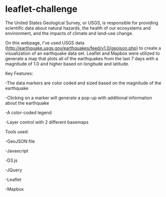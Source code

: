 # leaflet-challenge

The United States Geological Survey, or USGS, is responsible for providing scientific data about natural hazards, the health of our ecosystems and environment, and the impacts of climate and land-use change. 

On this webpage, I've used USGS data (http://earthquake.usgs.gov/earthquakes/feed/v1.0/geojson.php) to create a visualization of an earthquake data set. Leaflet and Mapbox were utilized to generate a map that plots all of the earthquakes from the last 7 days with a magnitude of 1.0 and higher based on longitude and latitude.

Key Features:

  -The data markers are color coded and sized based on the magnitude of the earthquake

  -Clicking on a marker will generate a pop-up with additional information about the earthquake
 
  -A color-coded legend
  
  -Layer control with 2 different basemaps

Tools used:

  -GeoJSON file

  -Javascript

  -D3.js

  -JQuery

  -Leaflet
  
  -Mapbox
  
